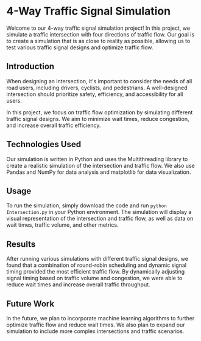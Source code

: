 # 4-Way Traffic Signal Simulation
Welcome to our 4-way traffic signal simulation project! In this project, we simulate a traffic intersection with four directions of traffic flow. Our goal is to create a simulation that is as close to reality as possible, allowing us to test various traffic signal designs and optimize traffic flow.

## Introduction
When designing an intersection, it's important to consider the needs of all road users, including drivers, cyclists, and pedestrians. A well-designed intersection should prioritize safety, efficiency, and accessibility for all users.

In this project, we focus on traffic flow optimization by simulating different traffic signal designs. We aim to minimize wait times, reduce congestion, and increase overall traffic efficiency.

## Technologies Used
Our simulation is written in Python and uses the Multithreading library to create a realistic simulation of the intersection and traffic flow. We also use Pandas and NumPy for data analysis and matplotlib for data visualization.

## Usage
To run the simulation, simply download the code and run `python Intersection.py` in your Python environment. The simulation will display a visual representation of the intersection and traffic flow, as well as data on wait times, traffic volume, and other metrics.

## Results
After running various simulations with different traffic signal designs, we found that a combination of round-robin scheduling and dynamic signal timing provided the most efficient traffic flow. By dynamically adjusting signal timing based on traffic volume and congestion, we were able to reduce wait times and increase overall traffic throughput.

## Future Work
In the future, we plan to incorporate machine learning algorithms to further optimize traffic flow and reduce wait times. We also plan to expand our simulation to include more complex intersections and traffic scenarios.
